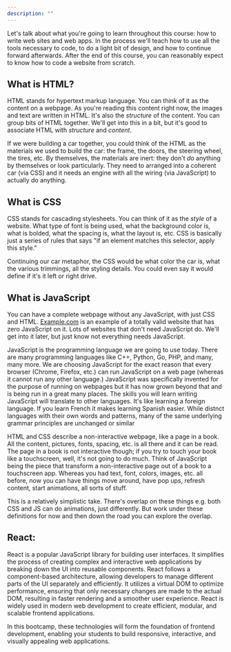 ```yaml
---
description: ""
---
```


Let's talk about what you're going to learn throughout this course: how to write web sites and web apps. In the process we'll teach how to use all the tools necessary to code, to do a light bit of design, and how to continue forward afterwards. After the end of this course, you can reasonably expect to know how to code a website from scratch.

## What is HTML?

HTML stands for hypertext markup language. You can think of it as the content on a webpage. As you're reading this content right now, the images and text are written in HTML. It's also the _structure_ of the content. You can group bits of HTML together. We'll get into this in a bit, but it's good to associate HTML with _structure_ and _content_.

If we were building a car together, you could think of the HTML as the materials we used to build the car: the frame, the doors, the steering wheel, the tires, etc. By themselves, the materials are inert: they don't _do_ anything by themselves or look particularly. They need to arranged into a coherent car (via CSS) and it needs an engine with all the wiring (via JavaScript) to actually do anything.

## What is CSS

CSS stands for cascading stylesheets. You can think of it as the _style_ of a website. What type of font is being used, what the background color is, what is bolded, what the spacing is, what the layout is, etc. CSS is basically just a series of rules that says "if an element matches this selector, apply this style."

Continuing our car metaphor, the CSS would be what color the car is, what the various trimmings, all the styling details. You could even say it would define if it's it left or right drive.

## What is JavaScript

You can have a complete webpage without any JavaScript, with just CSS and HTML. [Example.com][example] is an example of a totally valid website that has zero JavaScript on it. Lots of websites that don't need JavaScript do. We'll get into it later, but just know not everything needs JavaScript.

JavaScript is the programming language we are going to use today. There are many programming languages like C++, Python, Go, PHP, and many, many more. We are choosing JavaScript for the exact reason that every browser (Chrome, Firefox, etc.) can run JavaScript on a web page (whereas it cannot run any other language.) JavaScript was specifically invented for the purpose of running on webpages but it has now grown beyond that and is being run in a great many places. The skills you will learn writing JavaScript will translate to other languages. It's like learning a foreign language. If you learn French it makes learning Spanish easier. While distnct languages with their own words and patterns, many of the same underlying grammar principles are unchanged or similar

HTML and CSS describe a non-interactive webpage, like a page in a book. All the content, pictures, fonts, spacing, etc. is all there and it can be read. The page in a book is not interactive though; if you try to touch your book like a touchscreen, well, it's not going to do much. Think of JavaScript being the piece that transform a non-interactive page out of a book to a touchscreen app. Whereas you had text, font, colors, images, etc. all before, now you can have things move around, have pop ups, refresh content, start animations, all sorts of stuff.

This is a relatively simplistic take. There's overlap on these things e.g. both CSS and JS can do animations, just differently. But work under these definitions for now and then down the road you can explore the overlap.

## React:

React is a popular JavaScript library for building user interfaces. It simplifies the process of creating complex and interactive web applications by breaking down the UI into reusable components. React follows a component-based architecture, allowing developers to manage different parts of the UI separately and efficiently. It utilizes a virtual DOM to optimize performance, ensuring that only necessary changes are made to the actual DOM, resulting in faster rendering and a smoother user experience. React is widely used in modern web development to create efficient, modular, and scalable frontend applications.

In this bootcamp, these technologies will form the foundation of frontend development, enabling your students to build responsive, interactive, and visually appealing web applications.

[fem]: https://frontendmasters.com/learn/beginner/
[example]: http://example.com
